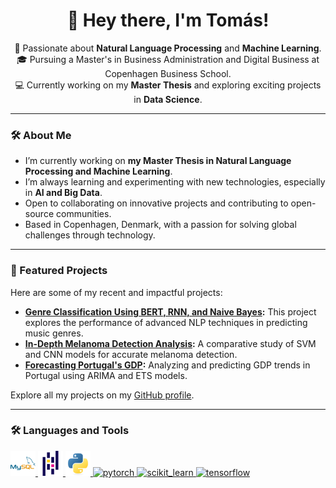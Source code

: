 <h1 align="center">👋 Hey there, I'm Tomás!</h1>
<p align="center">
  🚀 Passionate about <strong>Natural Language Processing</strong> and <strong>Machine Learning</strong>.<br>
  🎓 Pursuing a Master's in Business Administration and Digital Business at Copenhagen Business School.<br>
  💻 Currently working on my <strong>Master Thesis</strong> and exploring exciting projects in <strong>Data Science</strong>.
</p>

---

### 🛠️ About Me
- I’m currently working on **my Master Thesis in Natural Language Processing and Machine Learning**.
- I’m always learning and experimenting with new technologies, especially in **AI and Big Data**.
- Open to collaborating on innovative projects and contributing to open-source communities.
- Based in Copenhagen, Denmark, with a passion for solving global challenges through technology.

---

### 🌟 Featured Projects
Here are some of my recent and impactful projects:
- **[Genre Classification Using BERT, RNN, and Naive Bayes](https://github.com/tomasgg00/BERT-RNN-NaiveBayes-GenreClassification):** This project explores the performance of advanced NLP techniques in predicting music genres.
- **[In-Depth Melanoma Detection Analysis](https://github.com/tomasgg00/In-Depth-Melanoma-Detection-Analysis-Comparing-SVM-and-CNN-Performance):** A comparative study of SVM and CNN models for accurate melanoma detection.
- **[Forecasting Portugal's GDP](https://github.com/tomasgg00/ForecastPortugalGDP-ARIMA-vs-ETS):** Analyzing and predicting GDP trends in Portugal using ARIMA and ETS models.

Explore all my projects on my [GitHub profile](https://github.com/tomasgg00).

---

### 🛠️ Languages and Tools
<p align="left">
  <a href="https://www.mysql.com/" target="_blank" rel="noreferrer"> <img src="https://raw.githubusercontent.com/devicons/devicon/master/icons/mysql/mysql-original-wordmark.svg" alt="mysql" width="40" height="40"/> </a> 
  <a href="https://pandas.pydata.org/" target="_blank" rel="noreferrer"> <img src="https://raw.githubusercontent.com/devicons/devicon/2ae2a900d2f041da66e950e4d48052658d850630/icons/pandas/pandas-original.svg" alt="pandas" width="40" height="40"/> </a> 
  <a href="https://www.python.org" target="_blank" rel="noreferrer"> <img src="https://raw.githubusercontent.com/devicons/devicon/master/icons/python/python-original.svg" alt="python" width="40" height="40"/> </a> 
  <a href="https://pytorch.org/" target="_blank" rel="noreferrer"> <img src="https://www.vectorlogo.zone/logos/pytorch/pytorch-icon.svg" alt="pytorch" width="40" height="40"/> </a> 
  <a href="https://scikit-learn.org/" target="_blank" rel="noreferrer"> <img src="https://upload.wikimedia.org/wikipedia/commons/0/05/Scikit_learn_logo_small.svg" alt="scikit_learn" width="40" height="40"/> </a> 
  <a href="https://www.tensorflow.org" target="_blank" rel="noreferrer"> <img src="https://www.vectorlogo.zone/logos/tensorflow/tensorflow-icon.svg" alt="tensorflow" width="40" height="40"/> </a>
</p>
